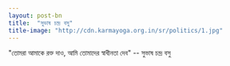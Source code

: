 ```yaml
---
layout: post-bn
title:  "সুভাষ চন্দ্র বসু"
title-image: "http://cdn.karmayoga.org.in/sr/politics/1.jpg"
---
```

"তোমরা আমাকে রক্ত দাও, আমি তোমাদের স্বাধীনতা দেব" --  সুভাষ চন্দ্র বসু